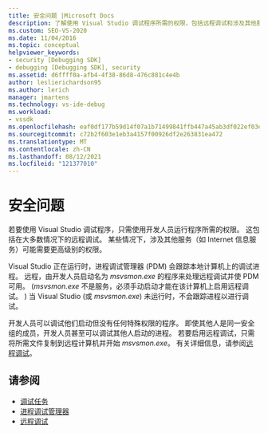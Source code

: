 ```yaml
---
title: 安全问题 |Microsoft Docs
description: 了解使用 Visual Studio 调试程序所需的权限，包括远程调试和涉及其他服务的情况。
ms.custom: SEO-VS-2020
ms.date: 11/04/2016
ms.topic: conceptual
helpviewer_keywords:
- security [Debugging SDK]
- debugging [Debugging SDK], security
ms.assetid: d6ffff0a-afb4-4f38-86d8-476c881c4e4b
author: leslierichardson95
ms.author: lerich
manager: jmartens
ms.technology: vs-ide-debug
ms.workload:
- vssdk
ms.openlocfilehash: eaf0df177b59d14f07a1b71499841ffb447a45ab3df022ef03e5724d85e49310
ms.sourcegitcommit: c72b2f603e1eb3a4157f00926df2e263831ea472
ms.translationtype: MT
ms.contentlocale: zh-CN
ms.lasthandoff: 08/12/2021
ms.locfileid: "121377010"
---
```

# <a name="security-issues"></a>安全问题
若要使用 Visual Studio 调试程序，只需使用开发人员运行程序所需的权限。 这包括在大多数情况下的远程调试。 某些情况下，涉及其他服务（如 Internet 信息服务）可能需要更高级别的权限。

 Visual Studio 正在运行时，进程调试管理器 (PDM) 会跟踪本地计算机上的调试进程。 远程，由开发人员启动名为 *msvsmon.exe* 的程序来处理远程调试并使 PDM 可用。  (*msvsmon.exe* 不是服务，必须手动启动才能在该计算机上启用远程调试。 ) 当 Visual Studio (或 *msvsmon.exe*) 未运行时，不会跟踪进程以进行调试。

 开发人员可以调试他们启动但没有任何特殊权限的程序。 即使其他人是同一安全组的成员，开发人员甚至可以调试其他人启动的进程。 若要启用远程调试，只需将所需文件复制到远程计算机并开始 *msvsmon.exe*。 有关详细信息，请参阅[远程调试](../../debugger/remote-debugging.md)。

## <a name="see-also"></a>请参阅
- [调试任务](../../extensibility/debugger/debugging-tasks.md)
- [进程调试管理器](../../extensibility/debugger/process-debug-manager.md)
- [远程调试](../../debugger/remote-debugging.md)
